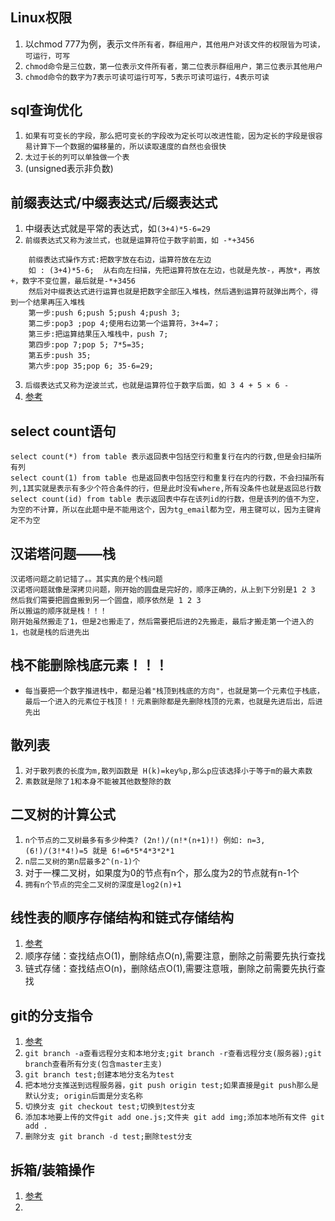 ## Linux权限
1. 以chmod 777为例，表示`文件所有者，群组用户，其他用户对该文件的权限皆为可读，可运行，可写`
2. `chmod命令是三位数，第一位表示文件所有者，第二位表示群组用户，第三位表示其他用户`
3. `chmod命令的数字为7表示可读可运行可写，5表示可读可运行，4表示可读`

## sql查询优化
1. `如果有可变长的字段，那么把可变长的字段改为定长可以改进性能，因为定长的字段是很容易计算下一个数据的偏移量的，所以读取速度的自然也会很快`
2. `太过于长的列可以单独做一个表`
3. (unsigned表示非负数)

## 前缀表达式/中缀表达式/后缀表达式
1. 中缀表达式就是平常的表达式，如`(3+4)*5-6=29`
2. `前缀表达式又称为波兰式，也就是运算符位于数字前面，如 -*+3456`
```
	前缀表达式操作方式:把数字放在右边，运算符放在左边
	如 : (3+4)*5-6;  从右向左扫描，先把运算符放在左边，也就是先放-，再放*，再放+，数字不变位置，最后就是-*+3456
	然后对中缀表达式进行运算也就是把数字全部压入堆栈，然后遇到运算符就弹出两个，得到一个结果再压入堆栈
	第一步:push 6;push 5;push 4;push 3;
	第二步:pop3 ;pop 4;使用右边第一个运算符，3+4=7；
	第三步:把运算结果压入堆栈中，push 7;
	第四步:pop 7;pop 5; 7*5=35;
	第五步:push 35;
	第六步:pop 35;pop 6; 35-6=29;
```
3. `后缀表达式又称为逆波兰式，也就是运算符位于数字后面，如 3 4 + 5 × 6 -`
4. [参考](https://www.cnblogs.com/chensongxian/p/7059802.html)

## select count语句
```
select count(*) from table 表示返回表中包括空行和重复行在内的行数,但是会扫描所有列
select count(1) from table 也是返回表中包括空行和重复行在内的行数，不会扫描所有列,1其实就是表示有多少个符合条件的行，但是此时没有where,所有没条件也就是返回总行数
select count(id) from table 表示返回表中存在该列id的行数，但是该列的值不为空，为空的不计算，所以在此题中是不能用这个，因为tg_email都为空，用主键可以，因为主键肯定不为空
```

## 汉诺塔问题——栈
```
汉诺塔问题之前记错了。。其实真的是个栈问题
汉诺塔问题就像是深拷贝问题，刚开始的圆盘是完好的，顺序正确的，从上到下分别是1 2 3
然后我们需要把圆盘搬到另一个圆盘，顺序依然是 1 2 3
所以搬运的顺序就是栈！！！
刚开始虽然搬走了1，但是2也搬走了，然后需要把后进的2先搬走，最后才搬走第一个进入的1，也就是栈的后进先出
```

## 栈不能删除栈底元素！！！
* `每当要把一个数字推进栈中，都是沿着"栈顶到栈底的方向"，也就是第一个元素位于栈底，最后一个进入的元素位于栈顶！！元素删除都是先删除栈顶的元素，也就是先进后出，后进先出`

## 散列表
1. `对于散列表的长度为m,散列函数是 H(k)=key%p,那么p应该选择小于等于m的最大素数`
2. `素数就是除了1和本身不能被其他数整除的数`

## 二叉树的计算公式
1. `n个节点的二叉树最多有多少种类? (2n!)/(n!*(n+1)!) 例如: n=3, (6!)/(3!*4!)=5 就是 6!=6*5*4*3*2*1`
2. `n层二叉树的第n层最多2^(n-1)个`
3. 对于一棵二叉树，如果度为0的节点有n个，那么度为2的节点就有n-1个
4. `拥有n个节点的完全二叉树的深度是log2(n)+1`


## 线性表的顺序存储结构和链式存储结构
1. [参考](https://www.cnblogs.com/fly-me/p/lian-shi-cun-chu-jie-gou-he-shun-xu-cun-chu-jie-go.html)
2. 顺序存储：查找结点O(1)，删除结点O(n),需要注意，删除之前需要先执行查找
3. 链式存储：查找结点O(n)，删除结点O(1),需要注意哦，删除之前需要先执行查找


## git的分支指令
1. [参考](https://www.cnblogs.com/printN/p/6259115.html)
2. `git branch -a查看远程分支和本地分支;git branch -r查看远程分支(服务器);git branch查看所有分支(包含master主支)`
3. `git branch test;创建本地分支名为test`
4. `把本地分支推送到远程服务器，git push origin test;如果直接是git push那么是默认分支; origin后面是分支名称`
5. `切换分支 git checkout test;切换到test分支`
6. `添加本地要上传的文件git add one.js;文件夹 git add img;添加本地所有文件 git add .`
7. `删除分支 git branch -d test;删除test分支`

## 拆箱/装箱操作
1. [参考](https://www.cnblogs.com/wenber/p/3628944.html)
2. 